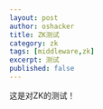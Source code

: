 ```yaml
---
layout: post 
author: oshacker
title: ZK测试
category: zk
tags: [middleware,zk]
excerpt: 测试
published: false
---
```


这是对ZK的测试！
